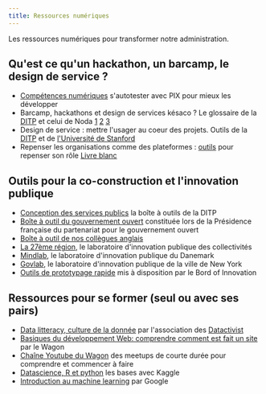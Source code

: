 ```yaml
---
title: Ressources numériques
---
```


Les ressources numériques pour transformer notre administration.

## Qu'est ce qu'un hackathon, un barcamp, le design de service ? 

* [Compétences numériques](https://pix.beta.gouv.fr/) s'autotester avec PIX pour mieux les développer
* Barcamp, hackathons et design de services késaco ? Le glossaire de la [DITP](http://comment-faire.modernisation.gouv.fr/glossaire/) et celui de Noda [1](http://makestorming.com/blog/glossaire-du-corporate-hacking-1) [2](http://makestorming.com/blog/glossaire-du-corporate-hacking-2) [3](http://makestorming.com/blog/glossaire-du-corporate-hacking-3) 
* Design de service : mettre l'usager au coeur des projets. Outils de la [DITP](http://comment-faire.modernisation.gouv.fr/) et de [l'Université de Stanford](https://dschool-old.stanford.edu/sandbox/groups/designresources/wiki/31fbd/attachments/acf2a/METHODCARDS_FRENCH_March_2014_m.pdf?sessionID=a51dac0dcfe8d3f994e73499a3648e1197932249)
* Repenser les organisations comme des plateformes : [outils](http://platformdesigntoolkit.com/toolkit/) pour repenser son rôle [Livre blanc](http://platformdesigntoolkit.com/wp-content/docs/Platform-Design-Toolkit-Whitepaper-FRA.pdf) 

## Outils pour la co-construction et l'innovation publique 

* [Conception des services publics](http://comment-faire.modernisation.gouv.fr/) la boîte à outils de la DITP
* [Boîte à outil du gouvernement ouvert](https://fr.ogpsummit.org/the-open-government-toolbox) constituée lors de la Présidence française du partenariat pour le gouvernement ouvert
* [Boîte à outil de nos collègues anglais](https://www.gov.uk/guidance/open-policy-making-toolkit) 
* [La 27ème région](http://www.la27eregion.fr/), le laboratoire d'innovation publique des collectivités
* [Mindlab](http://mind-lab.dk/en/), le laboratoire d'innovation publique du Danemark
* [Govlab](http://www.thegovlab.org/), le laboratoire d'innovation publique de la ville de New York 
* [Outils de prototypage rapide](https://www.boardofinnovation.com/resources-tools-for-prototyping/) mis à disposition par le Bord of Innovation

## Ressources pour se former (seul ou avec ses pairs)
* [Data litteracy, culture de la donnée](https://datactivist.coop/dataliteracy/#1) par l'association des [Datactivist](https://datactivist.coop/) 
* [Basiques du développement Web: comprendre comment est fait un site](https://ondemand.lewagon.org/tracks/web-development-basics/go?utm_source=newsletter&utm_medium=email&utm_campaign=learntocode) par le Wagon  
* [Chaîne Youtube du Wagon](https://www.youtube.com/playlist?list=PLkbmdtbypn7RqYSvBqewZNtf9uFEYs0KN) des meetups de courte durée pour comprendre et commencer à faire
* [Datascience, R et python](https://www.kaggle.com/learn/overview) les bases avec Kaggle
* [Introduction au machine learning](https://www.youtube.com/watch?v=cKxRvEZd3Mw&list=PLOU2XLYxmsIIuiBfYad6rFYQU_jL2ryal&index=1) par Google
